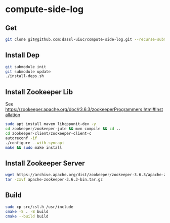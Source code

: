# compute-side-log

## Get
```bash
git clone git@github.com:dassl-uiuc/compute-side-log.git --recurse-submodules
```

## Install Dep
```bash
git submodule init
git submodule update
./install-deps.sh
```

## Install Zookeeper Lib
See https://zookeeper.apache.org/doc/r3.6.3/zookeeperProgrammers.html#Installation
```bash
sudo apt install maven libcppunit-dev -y
cd zookeeper/zookeeper-jute && mvn compile && cd ..
cd zookeeper-client/zookeeper-client-c
autoreconf -if
./configure --with-syncapi
make && sudo make install
```

## Install Zookeeper Server
```bash
wget https://archive.apache.org/dist/zookeeper/zookeeper-3.6.3/apache-zookeeper-3.6.3-bin.tar.gz
tar -zxvf apache-zookeeper-3.6.3-bin.tar.gz
```

## Build
```bash
sudo cp src/csl.h /usr/include
cmake -S . -B build
cmake --build build
```